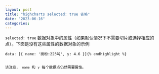 ```yaml
---
layout: post
title: "highcharts selected: true 省略"
date: "2023-06-16"
categories: 
---
```

<p><code>selected: true</code> 数据对象中的属性（如果默认情况下不需要切片或选择相应的点）。下面是没有这些属性的数据对象的示例</p>

<pre>
<code>data: [{ name: &#39;面粉:223吨&#39;, y: 4.6 }]{% endhighlight %}

<p>请注意， <code>name</code> 和 <code>y</code> 每个数据点仍然需要属性。</p>

